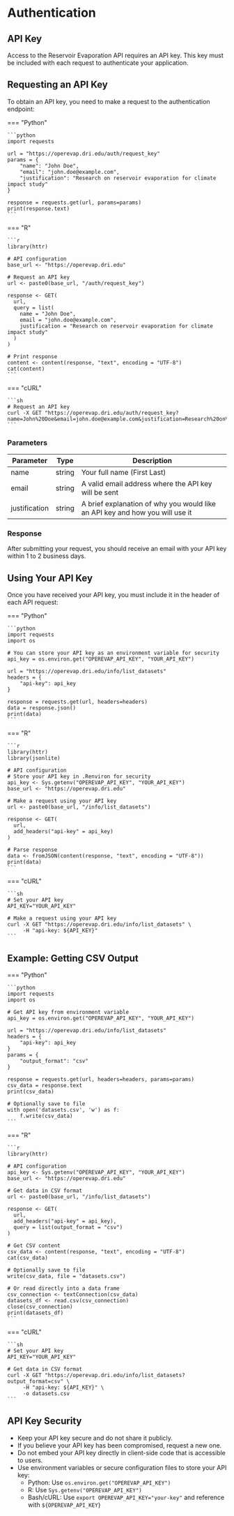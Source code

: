 # Authentication

## API Key

Access to the Reservoir Evaporation API requires an API key. This key must be included with each request to authenticate your application.

## Requesting an API Key

To obtain an API key, you need to make a request to the authentication endpoint:

=== "Python"

    ```python
    import requests

    url = "https://operevap.dri.edu/auth/request_key"
    params = {
        "name": "John Doe",
        "email": "john.doe@example.com",
        "justification": "Research on reservoir evaporation for climate impact study"
    }

    response = requests.get(url, params=params)
    print(response.text)
    ```

=== "R"

    ```r
    library(httr)

    # API configuration
    base_url <- "https://operevap.dri.edu"

    # Request an API key
    url <- paste0(base_url, "/auth/request_key")

    response <- GET(
      url,
      query = list(
        name = "John Doe",
        email = "john.doe@example.com",
        justification = "Research on reservoir evaporation for climate impact study"
      )
    )

    # Print response
    content <- content(response, "text", encoding = "UTF-8")
    cat(content)
    ```

=== "cURL"

    ```sh
    # Request an API key
    curl -X GET "https://operevap.dri.edu/auth/request_key?name=John%20Doe&email=john.doe@example.com&justification=Research%20on%20reservoir%20evaporation%20for%20climate%20impact%20study"
    ```

### Parameters

| Parameter     | Type   | Description                                                                  |
| ------------- | ------ | ---------------------------------------------------------------------------- |
| name          | string | Your full name (First Last)                                                  |
| email         | string | A valid email address where the API key will be sent                         |
| justification | string | A brief explanation of why you would like an API key and how you will use it |

### Response

After submitting your request, you should receive an email with your API key within 1 to 2 business days.

## Using Your API Key

Once you have received your API key, you must include it in the header of each API request:

=== "Python"

    ```python
    import requests
    import os

    # You can store your API key as an environment variable for security
    api_key = os.environ.get("OPEREVAP_API_KEY", "YOUR_API_KEY")

    url = "https://operevap.dri.edu/info/list_datasets"
    headers = {
        "api-key": api_key
    }

    response = requests.get(url, headers=headers)
    data = response.json()
    print(data)
    ```

=== "R"

    ```r
    library(httr)
    library(jsonlite)

    # API configuration
    # Store your API key in .Renviron for security
    api_key <- Sys.getenv("OPEREVAP_API_KEY", "YOUR_API_KEY")
    base_url <- "https://operevap.dri.edu"

    # Make a request using your API key
    url <- paste0(base_url, "/info/list_datasets")

    response <- GET(
      url,
      add_headers("api-key" = api_key)
    )

    # Parse response
    data <- fromJSON(content(response, "text", encoding = "UTF-8"))
    print(data)
    ```

=== "cURL"

    ```sh
    # Set your API key
    API_KEY="YOUR_API_KEY"

    # Make a request using your API key
    curl -X GET "https://operevap.dri.edu/info/list_datasets" \
         -H "api-key: ${API_KEY}"
    ```

## Example: Getting CSV Output

=== "Python"

    ```python
    import requests
    import os

    # Get API key from environment variable
    api_key = os.environ.get("OPEREVAP_API_KEY", "YOUR_API_KEY")

    url = "https://operevap.dri.edu/info/list_datasets"
    headers = {
        "api-key": api_key
    }
    params = {
        "output_format": "csv"
    }

    response = requests.get(url, headers=headers, params=params)
    csv_data = response.text
    print(csv_data)

    # Optionally save to file
    with open('datasets.csv', 'w') as f:
        f.write(csv_data)
    ```

=== "R"

    ```r
    library(httr)

    # API configuration
    api_key <- Sys.getenv("OPEREVAP_API_KEY", "YOUR_API_KEY")
    base_url <- "https://operevap.dri.edu"

    # Get data in CSV format
    url <- paste0(base_url, "/info/list_datasets")

    response <- GET(
      url,
      add_headers("api-key" = api_key),
      query = list(output_format = "csv")
    )

    # Get CSV content
    csv_data <- content(response, "text", encoding = "UTF-8")
    cat(csv_data)

    # Optionally save to file
    write(csv_data, file = "datasets.csv")

    # Or read directly into a data frame
    csv_connection <- textConnection(csv_data)
    datasets_df <- read.csv(csv_connection)
    close(csv_connection)
    print(datasets_df)
    ```

=== "cURL"

    ```sh
    # Set your API key
    API_KEY="YOUR_API_KEY"

    # Get data in CSV format
    curl -X GET "https://operevap.dri.edu/info/list_datasets?output_format=csv" \
         -H "api-key: ${API_KEY}" \
         -o datasets.csv
    ```

## API Key Security

- Keep your API key secure and do not share it publicly.
- If you believe your API key has been compromised, request a new one.
- Do not embed your API key directly in client-side code that is accessible to users.
- Use environment variables or secure configuration files to store your API key:
  - Python: Use `os.environ.get("OPEREVAP_API_KEY")`
  - R: Use `Sys.getenv("OPEREVAP_API_KEY")`
  - Bash/cURL: Use `export OPEREVAP_API_KEY="your-key"` and reference with `${OPEREVAP_API_KEY}`

